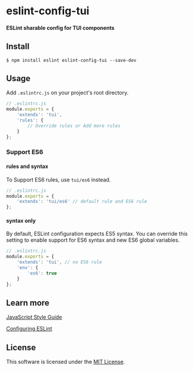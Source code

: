 # eslint-config-tui

#### ESLint sharable config for TUI components

## Install
```
$ npm install eslint eslint-config-tui --save-dev
```

## Usage
Add `.eslintrc.js` on your project's root directory.
```javascript
// .eslintrc.js
module.exports = {
    'extends': 'tui',
    'rules': {
        // Override rules or Add more rules
    }
};
```
### Support ES6
#### rules and syntax
To Support ES6 rules, use `tui/es6` instead.
```javascript
// .eslintrc.js
module.exports = {
    'extends': 'tui/es6' // default rule and ES6 rule
};
```
#### syntax only
By default, ESLint configuration expects ES5 syntax. You can override this setting to enable support for ES6 syntax and new ES6 global variables.
```javascript
// .eslintrc.js
module.exports = {
    'extends': 'tui', // no ES6 rule
    'env': {
        'es6': true
    }
};
```

## Learn more
[JavaScript Style Guide](https://github.com/nhn/fe.javascript/wiki)

[Configuring ESLint](http://eslint.org/docs/user-guide/configuring)

## License
This software is licensed under the [MIT License](https://github.com/nhn/tui.eslint.config/blob/master/LICENSE).
